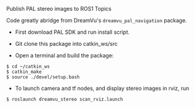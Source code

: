 Publish PAL stereo images to ROS1 Topics

Code greatly abridge from DreamVu's `dreamvu_pal_navigation` package.

- First download PAL SDK and run install script.

- Git clone this package into catkin_ws/src

- Open a terminal and build the package:
```
$ cd ~/catkin_ws
$ catkin_make
$ source ./devel/setup.bash
```
        
- To launch camera and tf nodes, and display stereo images in rviz, run
```
$ roslaunch dreamvu_stereo scan_rviz.launch
```
